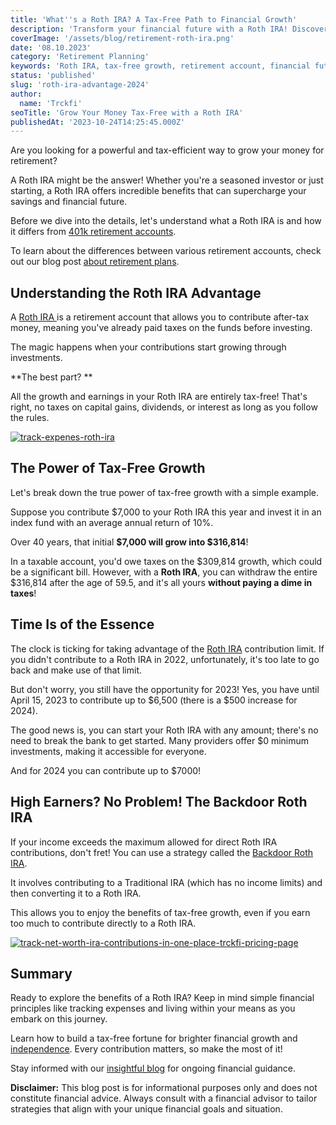 ```yaml
---
title: 'What''s a Roth IRA? A Tax-Free Path to Financial Growth'
description: 'Transform your financial future with a Roth IRA! Discover tax-free growth, contribution limits, and a smart strategy for high-income earners.'
coverImage: '/assets/blog/retirement-roth-ira.png'
date: '08.10.2023'
category: 'Retirement Planning'
keywords: 'Roth IRA, tax-free growth, retirement account, financial future, contribution limits, high-income earners, Backdoor Roth IRA, retirement planning, tax-efficient, financial success, savings'
status: 'published'
slug: 'roth-ira-advantage-2024'
author:
  name: 'Trckfi'
seoTitle: 'Grow Your Money Tax-Free with a Roth IRA'
publishedAt: '2023-10-24T14:25:45.000Z'
---
```


Are you looking for a powerful and tax-efficient way to grow your money for retirement?

A Roth IRA might be the answer! Whether you're a seasoned investor or just starting, a Roth IRA offers incredible benefits that can supercharge your savings and financial future.

Before we dive into the details, let's understand what a Roth IRA is and how it differs from [401k retirement accounts](/blog/401k-retirement-plans-guide-for-smart-saving).

To learn about the differences between various retirement accounts, check out our blog post [about retirement plans](/blog/iras-vs-401ks-choosing-retirement-plan).

## Understanding the Roth IRA Advantage

A [Roth](/blog/roth-401k-plans)[ IRA ](/blog/blog-roth-401k-plans)is a retirement account that allows you to contribute after-tax money, meaning you've already paid taxes on the funds before investing.

The magic happens when your contributions start growing through investments.

**The best part? **

All the growth and earnings in your Roth IRA are entirely tax-free! That's right, no taxes on capital gains, dividends, or interest as long as you follow the rules.

[![track-expenes-roth-ira](/images/home--8--gwND.png)](/pricing)

## The Power of Tax-Free Growth

Let's break down the true power of tax-free growth with a simple example.

Suppose you contribute $7,000 to your Roth IRA this year and invest it in an index fund with an average annual return of 10%.

Over 40 years, that initial **$7,000 will grow into $316,814**!

In a taxable account, you'd owe taxes on the $309,814 growth, which could be a significant bill. However, with a **Roth IRA**, you can withdraw the entire $316,814 after the age of 59.5, and it's all yours **without paying a dime in taxes**!

## Time Is of the Essence

The clock is ticking for taking advantage of the [Roth IRA](/blog/roth-401k-plans) contribution limit. If you didn't contribute to a Roth IRA in 2022, unfortunately, it's too late to go back and make use of that limit.

But don't worry, you still have the opportunity for 2023! Yes, you have until April 15, 2023 to contribute up to $6,500 (there is a $500 increase for 2024).

The good news is, you can start your Roth IRA with any amount; there's no need to break the bank to get started. Many providers offer $0 minimum investments, making it accessible for everyone.

And for 2024 you can contribute up to $7000!

## High Earners? No Problem! The Backdoor Roth IRA

If your income exceeds the maximum allowed for direct Roth IRA contributions, don't fret! You can use a strategy called the [Backdoor Roth IRA](/blog/the-backdoor-roth-ira).

It involves contributing to a Traditional IRA (which has no income limits) and then converting it to a Roth IRA.

This allows you to enjoy the benefits of tax-free growth, even if you earn too much to contribute directly to a Roth IRA.

[![track-net-worth-ira-contributions-in-one-place-trckfi-pricing-page](/images/home--2--I3OD.png)](/pricing)

## Summary

Ready to explore the benefits of a Roth IRA? Keep in mind simple financial principles like tracking expenses and living within your means as you embark on this journey.

Learn how to build a tax-free fortune for brighter financial growth and [independence](/blog/achieve-financial-independence-guide-to-freedom). Every contribution matters, so make the most of it!

Stay informed with our [insightful blog](/blog) for ongoing financial guidance.

**Disclaimer:** This blog post is for informational purposes only and does not constitute financial advice. Always consult with a financial advisor to tailor strategies that align with your unique financial goals and situation.

